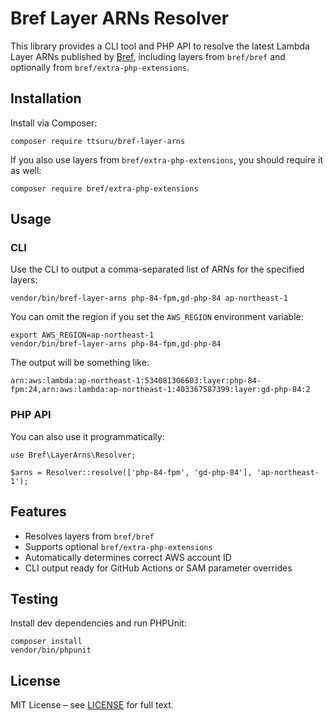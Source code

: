 # Bref Layer ARNs Resolver

This library provides a CLI tool and PHP API to resolve the latest Lambda Layer ARNs published by [Bref](https://bref.sh), including layers from `bref/bref` and optionally from `bref/extra-php-extensions`.

## Installation

Install via Composer:

```
composer require ttsuru/bref-layer-arns
```

If you also use layers from `bref/extra-php-extensions`, you should require it as well:

```
composer require bref/extra-php-extensions
```

## Usage

### CLI

Use the CLI to output a comma-separated list of ARNs for the specified layers:

```
vendor/bin/bref-layer-arns php-84-fpm,gd-php-84 ap-northeast-1
```

You can omit the region if you set the `AWS_REGION` environment variable:

```
export AWS_REGION=ap-northeast-1
vendor/bin/bref-layer-arns php-84-fpm,gd-php-84
```

The output will be something like:

```
arn:aws:lambda:ap-northeast-1:534081306603:layer:php-84-fpm:24,arn:aws:lambda:ap-northeast-1:403367587399:layer:gd-php-84:2
```

### PHP API

You can also use it programmatically:

```
use Bref\LayerArns\Resolver;

$arns = Resolver::resolve(['php-84-fpm', 'gd-php-84'], 'ap-northeast-1');
```

## Features

- Resolves layers from `bref/bref`
- Supports optional `bref/extra-php-extensions`
- Automatically determines correct AWS account ID
- CLI output ready for GitHub Actions or SAM parameter overrides

## Testing

Install dev dependencies and run PHPUnit:

```
composer install
vendor/bin/phpunit
```

## License

MIT License – see [LICENSE](LICENSE) for full text.
